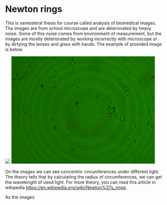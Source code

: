 # Newton rings 
This is semesteral thesis for course  called analysis of biomedical images. The images are from school microscope and are deteriorated by heavy noise. Some of this noise comes from environment of measurement, but the images are mostly deteriorated by working incorrectly with microscope or by dirtying the lenses and glass with hands.
The example of provided image is below.

<img src="https://github.com/koles289/Newton_rings/blob/master/blue_4x_2.png" width="460"> <img src="https://github.com/koles289/Newton_rings/blob/master/green_10x_3.png" width="460">


On the images we can see concentric circumferences under different light. The theory tells that by calculating the radius of circumferences, we can get the wavelenght of used light. For more theory, you can read this article in wikipedia https://en.wikipedia.org/wiki/Newton%27s_rings.

As the images 
